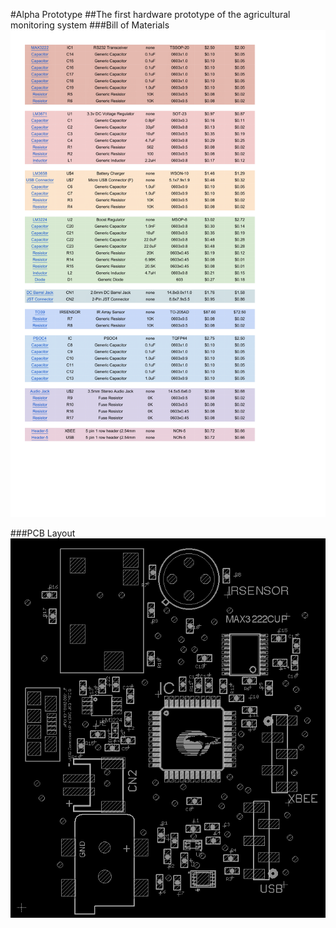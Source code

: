 #Alpha Prototype
##The first hardware prototype of the agricultural monitoring system
###Bill of Materials
![alt-tag](https://raw.githubusercontent.com/ctimmins/senior-design/master/Agricultural%20Monitor/Alpha%20Prototype/BOM/Alpha%20Prototype%20BOM.png)

###PCB Layout
![alt-tag](https://raw.githubusercontent.com/ctimmins/senior-design/master/Agricultural%20Monitor/Alpha%20Prototype/PCB%20&%20Schematic/Alpha_top_design.png)